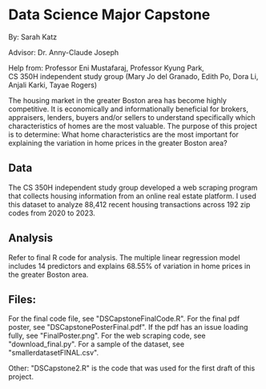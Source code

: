 # Data Science Major Capstone 
By: Sarah Katz      

Advisor: Dr. Anny-Claude Joseph        

Help from: Professor Eni Mustafaraj, Professor Kyung Park,     
  CS 350H independent study group (Mary Jo del Granado, Edith Po, Dora Li, 
  Anjali Karki, Tayae Rogers) 


The housing market in the greater Boston area has become highly competitive. It is economically and informationally beneficial for brokers, appraisers, lenders, buyers and/or sellers to understand specifically which characteristics of homes are the most valuable. The purpose of this project is to determine: What home characteristics are the most important for explaining the variation in home prices in the greater Boston area? 

## Data 
The CS 350H independent study group developed a web scraping program that collects housing information from an online real estate platform. I used this dataset to analyze 88,412 recent housing transactions across 192 zip codes from 2020 to 2023. 

## Analysis 
Refer to final R code for analysis. The multiple linear regression model includes 14 predictors and explains 68.55% of variation in home prices in the greater Boston area. 

## Files: 
For the final code file, see "DSCapstoneFinalCode.R". 
For the final pdf poster, see "DSCapstonePosterFinal.pdf". 
If the pdf has an issue loading fully, see "FinalPoster.png". 
For the web scraping code, see "download_final.py". 
For a sample of the dataset, see "smallerdatasetFINAL.csv". 

Other: "DSCapstone2.R" is the code that was used for the first draft of this project. 
